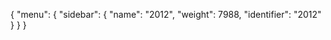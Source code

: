 {
  "menu": {
    "sidebar": {
      "name": "2012",
      "weight": 7988,
      "identifier": "2012"
    }
  }
}
